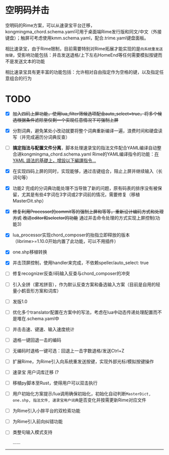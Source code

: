 # 空明码并击
空明码的Rime方案，可以从速录宝平台迁移，kongmingma_chord.schema.yaml可用于桌面端Rime发行版和同文/中文（外接键盘）；触屏可考虑使用kmm.schema.yaml，配合.trime.yaml键盘面板。

相比速录宝，由于Rime限制，目前需要特别对Rime拓展才能实现的是`向系统重发送按键`，受影响功能包括：并击发送退格/上下左右HomeEnd等任何需要模拟按键而不是发送文本的功能

相比速录宝具有更丰富的功能包括：允许相对自由指定作为空格的键，以及指定任意组合的行为


# TODO
- [x] ~~加入四码上屏功能，使用lua_filter筛候选项配合auto_select=true，将多个候选根据条件滤除至仅剩一个实现任意情况下可强制上屏~~
- [x] 分割词典，避免某处小改动就要将整个词典重新编译一遍，浪费时间和硬盘读写（并完成遍历分词典反查）
- [ ] **搞定指法与配置文件分离**，脚本处理速录宝的指法文件配合YAML编译自动整合进kongmingma_chord.schema.yaml  Rime的YAML编译指令的功能：[在 YAML 語法的基礎上，增設以下編譯指令...](https://github.com/rime/home/wiki/Configuration#%E9%85%8D%E7%BD%AE%E7%B7%A8%E8%AD%AF%E5%99%A8%E6%8F%92%E4%BB%B6)
- [x] 在实现四码上屏的同时，实现能够，通过击键组合，阻止上屏并继续输入（长词句等）
- [x] 功能2 完成的分词典功能处理不当导致了新的问题，原有码表的排序没有被保留，尤其是有些4字词在3字词或2字词前的情况，需要修复（移植MasterDit.shp）
- [x] ~~修复利用Processor的commit等的强制上屏和等等，重新设计编码方式和处理方式~~ ~~改进editor和selector的功能~~ 通过并击命令处理的方式实现上屏控制(功能3)
- [x] lua_processor实现chord_composer的抬指立即释放的版本（librime>=1.10.0开始内置了此功能，可以不用插件）
- [x] one.shp移植转换
- [x] 并击顶屏控制，使用handler来完成，不依赖speller/auto_select: true
- [ ] 修复recognizer反查/i码输入反查与chord_composer的冲突
- [ ] 引入全拼（雾凇拼音），作为默认反查方案和备选输入方案（目前是自用的轻量小鹤音形方案和词库）
- [ ] 发版1.0
- [ ] 优化多个translator配置在方案中的写法，考虑在lua中动态传递处理配置而不是堆在.schema.yaml中
- [ ] 并击击速、键速、输入速度统计
- [ ] 退格一键回退一击的编码
- [ ] 无编码时退格一键可选：回退上一击字数退格/发送Ctrl+Z
- [ ] 扩展Rime，为Rime引入向系统重发送按键，实现外部光标/模拟按键操作
- [ ] 速录宝 用户词库迁移 (?
- [ ] 移植py脚本至Rust，使得用户可以双击执行
- [ ] 用户初始化方案提示/lua调用确保初始化，初始化自动判断`MasterDict, one.shp, 指法文件, 速录宝用户词典`是否变化并按需更新Rime对应文件
- [ ] 为Rime引入小胖平台的双检索功能
- [ ] 为Rime引入前向纠错功能
- [ ] 类整句输入模式支持

  ……
---

